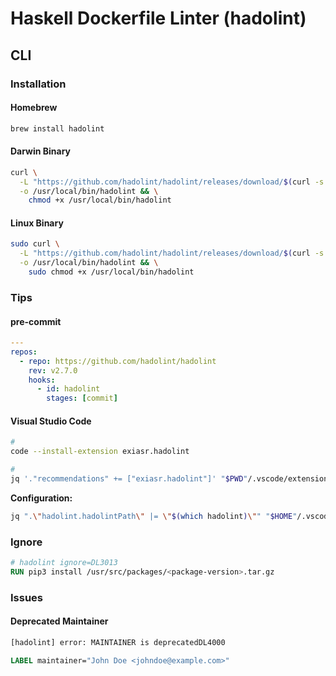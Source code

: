# Haskell Dockerfile Linter (hadolint)

## CLI

### Installation

#### Homebrew

```sh
brew install hadolint
```

#### Darwin Binary

```sh
curl \
  -L "https://github.com/hadolint/hadolint/releases/download/$(curl -s https://api.github.com/repos/hadolint/hadolint/releases/latest | grep tag_name | cut -d '"' -f 4)/hadolint-Darwin-x86_64" \
  -o /usr/local/bin/hadolint && \
    chmod +x /usr/local/bin/hadolint
```

#### Linux Binary

```sh
sudo curl \
  -L "https://github.com/hadolint/hadolint/releases/download/$(curl -s https://api.github.com/repos/hadolint/hadolint/releases/latest | grep tag_name | cut -d '"' -f 4)/hadolint-Linux-x86_64" \
  -o /usr/local/bin/hadolint && \
    sudo chmod +x /usr/local/bin/hadolint
```

### Tips

#### pre-commit

```yaml
---
repos:
  - repo: https://github.com/hadolint/hadolint
    rev: v2.7.0
    hooks:
      - id: hadolint
        stages: [commit]
```

#### Visual Studio Code

```sh
#
code --install-extension exiasr.hadolint

#
jq '."recommendations" += ["exiasr.hadolint"]' "$PWD"/.vscode/extensions.json | sponge "$PWD"/.vscode/extensions.json
```

**Configuration:**

```sh
jq ".\"hadolint.hadolintPath\" |= \"$(which hadolint)\"" "$HOME"/.vscode/settings.json | sponge "$HOME"/.vscode/settings.json
```

### Ignore

```Dockerfile
# hadolint ignore=DL3013
RUN pip3 install /usr/src/packages/<package-version>.tar.gz
```

### Issues

#### Deprecated Maintainer

```sh
[hadolint] error: MAINTAINER is deprecatedDL4000
```

```Dockerfile
LABEL maintainer="John Doe <johndoe@example.com>"
```

<!--
if command -v docker >/dev/null; then
  npm run lint:docker
fi
-->
